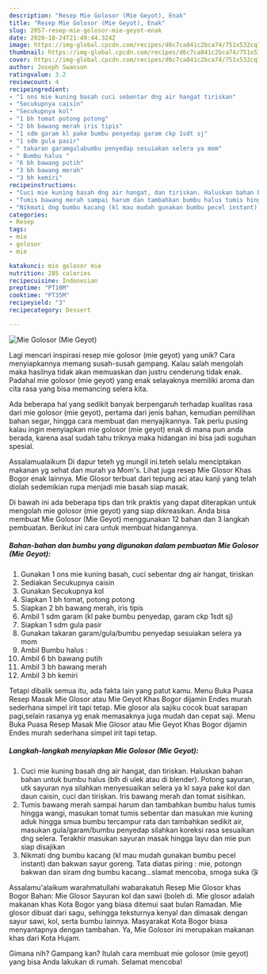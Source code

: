```yaml
---
description: "Resep Mie Golosor (Mie Geyot), Enak"
title: "Resep Mie Golosor (Mie Geyot), Enak"
slug: 2057-resep-mie-golosor-mie-geyot-enak
date: 2020-10-24T21:49:44.324Z
image: https://img-global.cpcdn.com/recipes/d6c7ca841c2bca74/751x532cq70/mie-golosor-mie-geyot-foto-resep-utama.jpg
thumbnail: https://img-global.cpcdn.com/recipes/d6c7ca841c2bca74/751x532cq70/mie-golosor-mie-geyot-foto-resep-utama.jpg
cover: https://img-global.cpcdn.com/recipes/d6c7ca841c2bca74/751x532cq70/mie-golosor-mie-geyot-foto-resep-utama.jpg
author: Joseph Swanson
ratingvalue: 3.2
reviewcount: 4
recipeingredient:
- "1 ons mie kuning basah cuci sebentar dng air hangat tiriskan"
- "Secukupnya caisin"
- "Secukupnya kol"
- "1 bh tomat potong potong"
- "2 bh bawang merah iris tipis"
- "1 sdm garam kl pake bumbu penyedap garam ckp 1sdt sj"
- "1 sdm gula pasir"
- " takaran garamgulabumbu penyedap sesuiakan selera ya mom"
- " Bumbu halus "
- "6 bh bawang putih"
- "3 bh bawang merah"
- "3 bh kemiri"
recipeinstructions:
- "Cuci mie kuning basah dng air hangat, dan tiriskan. Haluskan bahan bahan untuk bumbu halus (blh di ulek atau di blender). Potong sayuran, utk sayuran nya silahkan menyesuaikan selera ya kl saya pake kol dan daun caisin, cuci dan tiriskan. Iris bawang merah dan tomat sisihkan."
- "Tumis bawang merah sampai harum dan tambahkan bumbu halus tumis hingga wangi, masukan tomat tumis sebentar dan masukan mie kuning aduk hingga smua bumbu tercampur rata dan tambahkan sedikit air, masukan gula/garam/bumbu penyedap silahkan koreksi rasa sesuaikan dng selera. Terakhir masukan sayuran masak hingga layu dan mie pun siap disajikan"
- "Nikmati dng bumbu kacang (kl mau mudah gunakan bumbu pecel instant) dan bakwan sayur goreng. Tata diatas piring : mie, potongn bakwan dan siram dng bumbu kacang...slamat mencoba, smoga suka 😘"
categories:
- Resep
tags:
- mie
- golosor
- mie

katakunci: mie golosor mie 
nutrition: 285 calories
recipecuisine: Indonesian
preptime: "PT10M"
cooktime: "PT35M"
recipeyield: "3"
recipecategory: Dessert

---
```



![Mie Golosor (Mie Geyot)](https://img-global.cpcdn.com/recipes/d6c7ca841c2bca74/751x532cq70/mie-golosor-mie-geyot-foto-resep-utama.jpg)

Lagi mencari inspirasi resep mie golosor (mie geyot) yang unik? Cara menyiapkannya memang susah-susah gampang. Kalau salah mengolah maka hasilnya tidak akan memuaskan dan justru cenderung tidak enak. Padahal mie golosor (mie geyot) yang enak selayaknya memiliki aroma dan cita rasa yang bisa memancing selera kita.

Ada beberapa hal yang sedikit banyak berpengaruh terhadap kualitas rasa dari mie golosor (mie geyot), pertama dari jenis bahan, kemudian pemilihan bahan segar, hingga cara membuat dan menyajikannya. Tak perlu pusing kalau ingin menyiapkan mie golosor (mie geyot) enak di mana pun anda berada, karena asal sudah tahu triknya maka hidangan ini bisa jadi suguhan spesial.

Assalamualaikum Di dapur teteh yg mungil ini.teteh selalu menciptakan makanan yg sehat dan murah ya Mom&#39;s. Lihat juga resep Mie Glosor Khas Bogor enak lainnya. Mie Glosor terbuat dari tepung aci atau kanji yang telah diolah sedemikian rupa menjadi mie basah siap masak.


Di bawah ini ada beberapa tips dan trik praktis yang dapat diterapkan untuk mengolah mie golosor (mie geyot) yang siap dikreasikan. Anda bisa membuat Mie Golosor (Mie Geyot) menggunakan 12 bahan dan 3 langkah pembuatan. Berikut ini cara untuk membuat hidangannya.

<!--inarticleads1-->

##### Bahan-bahan dan bumbu yang digunakan dalam pembuatan Mie Golosor (Mie Geyot):

1. Gunakan 1 ons mie kuning basah, cuci sebentar dng air hangat, tiriskan
1. Sediakan Secukupnya caisin
1. Gunakan Secukupnya kol
1. Siapkan 1 bh tomat, potong potong
1. Siapkan 2 bh bawang merah, iris tipis
1. Ambil 1 sdm garam (kl pake bumbu penyedap, garam ckp 1sdt sj)
1. Siapkan 1 sdm gula pasir
1. Gunakan  takaran garam/gula/bumbu penyedap sesuiakan selera ya mom
1. Ambil  Bumbu halus :
1. Ambil 6 bh bawang putih
1. Ambil 3 bh bawang merah
1. Ambil 3 bh kemiri


Tetapi dibalik semua itu, ada fakta lain yang patut kamu. Menu Buka Puasa Resep Masak Mie Glosor atau Mie Geyot Khas Bogor dijamin Endes murah sederhana simpel irit tapi tetap. Mie glosor ala sajiku cocok buat sarapan pagi,selain rasanya yg enak memasaknya juga mudah dan cepat saji. Menu Buka Puasa Resep Masak Mie Glosor atau Mie Geyot Khas Bogor dijamin Endes murah sederhana simpel irit tapi tetap. 

<!--inarticleads2-->

##### Langkah-langkah menyiapkan Mie Golosor (Mie Geyot):

1. Cuci mie kuning basah dng air hangat, dan tiriskan. Haluskan bahan bahan untuk bumbu halus (blh di ulek atau di blender). Potong sayuran, utk sayuran nya silahkan menyesuaikan selera ya kl saya pake kol dan daun caisin, cuci dan tiriskan. Iris bawang merah dan tomat sisihkan.
1. Tumis bawang merah sampai harum dan tambahkan bumbu halus tumis hingga wangi, masukan tomat tumis sebentar dan masukan mie kuning aduk hingga smua bumbu tercampur rata dan tambahkan sedikit air, masukan gula/garam/bumbu penyedap silahkan koreksi rasa sesuaikan dng selera. Terakhir masukan sayuran masak hingga layu dan mie pun siap disajikan
1. Nikmati dng bumbu kacang (kl mau mudah gunakan bumbu pecel instant) dan bakwan sayur goreng. Tata diatas piring : mie, potongn bakwan dan siram dng bumbu kacang...slamat mencoba, smoga suka 😘


Assalamu&#39;alaikum warahmatullahi wabarakatuh Resep Mie Glosor khas Bogor Bahan: Mie Glosor Sayuran kol dan sawi (boleh di. Mie glosor adalah makanan khas Kota Bogor yang biasa ditemui saat bulan Ramadan. Mie glosor dibuat dari sagu, sehingga teksturnya kenyal dan dimasak dengan sayur sawi, kol, serta bumbu lainnya. Masyarakat Kota Bogor biasa menyantapnya dengan tambahan. Ya, Mie Golosor ini merupakan makanan khas dari Kota Hujam. 

Gimana nih? Gampang kan? Itulah cara membuat mie golosor (mie geyot) yang bisa Anda lakukan di rumah. Selamat mencoba!
